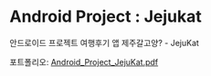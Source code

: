 # Android Project : Jejukat

안드로이드 프로젝트 여행후기 앱 제주갈고양? - JejuKat

포트폴리오: [Android_Project_JejuKat.pdf](https://github.com/SongheeZoeyChoi/AndroidJejukat/files/5262614/Android_Project_JejuKat.pdf)
